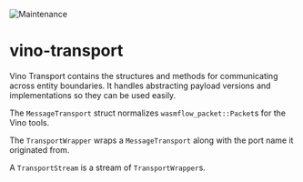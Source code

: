 ![Maintenance](https://img.shields.io/badge/maintenance-activly--developed-brightgreen.svg)

# vino-transport

Vino Transport contains the structures and methods for communicating
across entity boundaries. It handles abstracting payload versions and
implementations so they can be used easily.

The `MessageTransport` struct normalizes `wasmflow_packet::Packet`s for
the Vino tools.

The `TransportWrapper` wraps a `MessageTransport` along with the port name
it originated from.

A `TransportStream` is a stream of `TransportWrapper`s.
